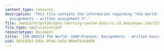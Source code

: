 ```yaml
---
content_type: resource
description: 'This file contains the information regarding "the world: 1400-present:
  assignments - written assignment 3".'
file: /media/https%3A/open-learning-course-data-rc.s3.amazonaws.com/21h-009-the-world-1400-present-spring-2014/563135b3592c9fa63d3a80bd75cbdd99_MIT21H_009S14_WrittenAsgn3.pdf
file_type: application/pdf
resourcetype: Document
title: '21H.009S14 The World: 1400-Present: Assignments - Written Assignment 3'
uid: 563135b3-592c-9fa6-3d3a-80bd75cbdd99
---
```

